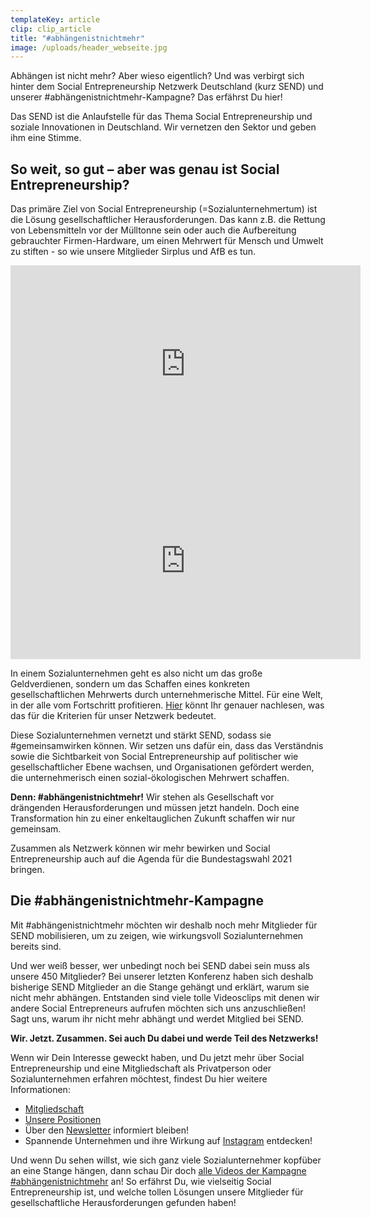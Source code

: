 ```yaml
---
templateKey: article
clip: clip_article
title: "#abhängenistnichtmehr"
image: /uploads/header_webseite.jpg
---
```

Abhängen ist nicht mehr? Aber wieso eigentlich? Und was verbirgt sich hinter dem Social Entrepreneurship Netzwerk Deutschland (kurz SEND) und unserer #abhängenistnichtmehr-Kampagne? Das erfährst Du hier!

Das SEND ist die Anlaufstelle für das Thema Social Entrepreneurship und soziale Innovationen in Deutschland. Wir vernetzen den Sektor und geben ihm eine Stimme.

## So weit, so gut – aber was genau ist Social Entrepreneurship?

Das primäre Ziel von Social Entrepreneurship (=Sozialunternehmertum) ist die Lösung gesellschaftlicher Herausforderungen. Das kann z.B. die Rettung von Lebensmitteln vor der Mülltonne sein oder auch die Aufbereitung gebrauchter Firmen-Hardware, um einen Mehrwert für Mensch und Umwelt zu stiften - so wie unsere Mitglieder Sirplus und AfB es tun.

<iframe width="560" height="315" src="https://www.youtube.com/embed/bitNuGlS4aw" frameborder="0" allow="accelerometer; autoplay; encrypted-media; gyroscope; picture-in-picture" allowfullscreen></iframe>

<iframe width="560" height="315" src="https://www.youtube.com/embed/rGbzDiOZIvM" frameborder="0" allow="accelerometer; autoplay; encrypted-media; gyroscope; picture-in-picture" allowfullscreen></iframe>

In einem Sozialunternehmen geht es also nicht um das große Geldverdienen, sondern um das Schaffen eines konkreten gesellschaftlichen Mehrwerts durch unternehmerische Mittel. Für eine Welt, in der alle vom Fortschritt profitieren. [Hier](https://www.send-ev.de/2020-07-08_social-entrepreneurship-kriterien-für-das-send-netzwerk) könnt Ihr genauer nachlesen, was das für die Kriterien für unser Netzwerk bedeutet.

Diese Sozialunternehmen vernetzt und stärkt SEND, sodass sie #gemeinsamwirken können. Wir setzen uns dafür ein, dass das Verständnis sowie die Sichtbarkeit von Social Entrepreneurship auf politischer wie gesellschaftlicher Ebene wachsen, und Organisationen gefördert werden, die unternehmerisch einen sozial-ökologischen Mehrwert schaffen.

**Denn: #abhängenistnichtmehr!** Wir stehen als Gesellschaft vor drängenden Herausforderungen und müssen jetzt handeln. Doch eine Transformation hin zu einer enkeltauglichen Zukunft schaffen wir nur gemeinsam.

Zusammen als Netzwerk können wir mehr bewirken und Social Entrepreneurship auch auf die Agenda für die Bundestagswahl 2021 bringen.

## Die #abhängenistnichtmehr-Kampagne

Mit #abhängenistnichtmehr möchten wir deshalb noch mehr Mitglieder für SEND mobilisieren, um zu zeigen, wie wirkungsvoll Sozialunternehmen bereits sind.

Und wer weiß besser, wer unbedingt noch bei SEND dabei sein muss als unsere 450 Mitglieder? Bei unserer letzten Konferenz haben sich deshalb bisherige SEND Mitglieder an die Stange gehängt und erklärt, warum sie nicht mehr abhängen. Entstanden sind viele tolle Videosclips mit denen wir andere Social Entrepreneurs aufrufen möchten sich uns anzuschließen! Sagt uns, warum ihr nicht mehr abhängt und werdet Mitglied bei SEND.

**Wir. Jetzt. Zusammen. Sei auch Du dabei und werde Teil des Netzwerks!**

Wenn wir Dein Interesse geweckt haben, und Du jetzt mehr über Social Entrepreneurship und eine Mitgliedschaft als Privatperson oder Sozialunternehmen erfahren möchtest, findest Du hier weitere Informationen:

* [Mitgliedschaft](https://www.send-ev.de/mitgliedschaft) 
* [Unsere Positionen](https://www.send-ev.de/positionen)
* Über den [Newsletter](https://send-ev.us16.list-manage.com/subscribe?u=0bd9d2e440fd70368ee268dc7&id=db3ae0b8fc) informiert bleiben!
* Spannende Unternehmen und ihre Wirkung auf [Instagram](https://www.instagram.com/send_netzwerk/) entdecken!

Und wenn Du sehen willst, wie sich ganz viele Sozialunternehmer kopfüber an eine Stange hängen, dann schau Dir doch [alle Videos der Kampagne #abhängenistnichtmehr](https://www.youtube.com/playlist?list=PLFQDAfhHWK1SGq73rNGWpNnghLLWmaKxp) an! So erfährst Du, wie vielseitig Social Entrepreneurship ist, und welche tollen Lösungen unsere Mitglieder für gesellschaftliche Herausforderungen gefunden haben!

[](https://www.youtube.com/playlist?list=PLFQDAfhHWK1SGq73rNGWpNnghLLWmaKxp)